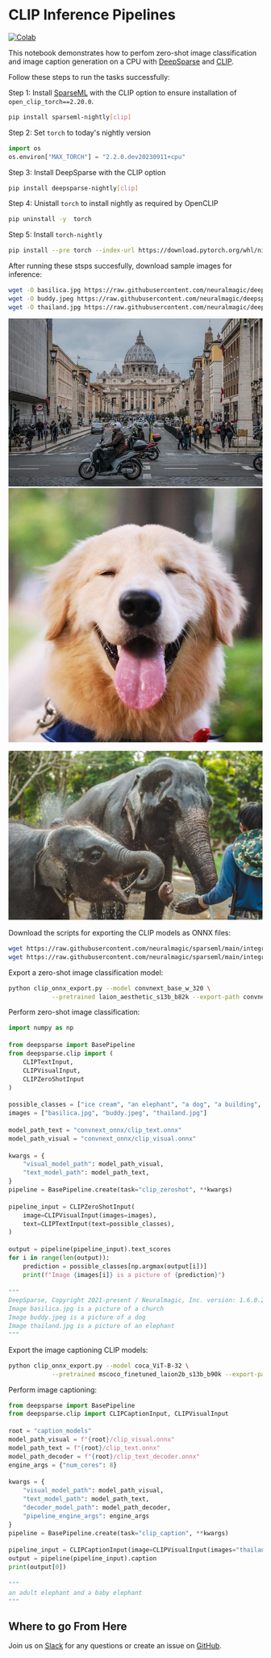 # CLIP Inference Pipelines

[![Colab](https://colab.research.google.com/assets/colab-badge.svg)](https://colab.research.google.com/github/neuralmagic/examples/blob/main/notebooks/CLIP/CLIP.ipynb)

This notebook demonstrates how to perfom zero-shot image classification and image caption generation on a CPU with [DeepSparse](https://github.com/neuralmagic/deepsparse) and [CLIP](https://github.com/mlfoundations/open_clip/tree/main). 

Follow these steps to run the tasks successfully: 

Step 1: Install [SparseML](https://github.com/neuralmagic/sparseml) with the CLIP option to ensure installation of `open_clip_torch==2.20.0`. 
```bash 
pip install sparseml-nightly[clip]
```

Step 2: Set `torch` to today's nightly version
```python
import os
os.environ["MAX_TORCH"] = "2.2.0.dev20230911+cpu"
```

Step 3: Install DeepSparse with the CLIP option
```bash
pip install deepsparse-nightly[clip]
```

Step 4: Unistall `torch` to install nightly as required by OpenCLIP
```BASH
pip uninstall -y  torch
```

Step 5: Install `torch-nightly`
```bash 
pip install --pre torch --index-url https://download.pytorch.org/whl/nightly/
```

After running these stsps succesfully, download sample images for inference:

```bash
wget -O basilica.jpg https://raw.githubusercontent.com/neuralmagic/deepsparse/main/src/deepsparse/yolo/sample_images/basilica.jpg
wget -O buddy.jpeg https://raw.githubusercontent.com/neuralmagic/deepsparse/main/tests/deepsparse/pipelines/sample_images/buddy.jpeg
wget -O thailand.jpg https://raw.githubusercontent.com/neuralmagic/deepsparse/main/src/deepsparse/yolact/sample_images/thailand.jpg
```
![basilica](https://raw.githubusercontent.com/neuralmagic/deepsparse/main/src/deepsparse/yolo/sample_images/basilica.jpg
)
![dog](https://raw.githubusercontent.com/neuralmagic/deepsparse/main/tests/deepsparse/pipelines/sample_images/buddy.jpeg
)

![dog](https://raw.githubusercontent.com/neuralmagic/deepsparse/main/src/deepsparse/yolact/sample_images/thailand.jpg)

Download the scripts for exporting the CLIP models as ONNX files:
```bash
wget https://raw.githubusercontent.com/neuralmagic/sparseml/main/integrations/clip/clip_models.py
wget https://raw.githubusercontent.com/neuralmagic/sparseml/main/integrations/clip/clip_onnx_export.py
```

Export a zero-shot image classification model:
```bash
python clip_onnx_export.py --model convnext_base_w_320 \
            --pretrained laion_aesthetic_s13b_b82k --export-path convnext_onnx
```
Perform zero-shot image classification:

```python
import numpy as np

from deepsparse import BasePipeline
from deepsparse.clip import (
    CLIPTextInput,
    CLIPVisualInput,
    CLIPZeroShotInput
)

possible_classes = ["ice cream", "an elephant", "a dog", "a building", "a church"]
images = ["basilica.jpg", "buddy.jpeg", "thailand.jpg"]

model_path_text = "convnext_onnx/clip_text.onnx"
model_path_visual = "convnext_onnx/clip_visual.onnx"

kwargs = {
    "visual_model_path": model_path_visual,
    "text_model_path": model_path_text,
}
pipeline = BasePipeline.create(task="clip_zeroshot", **kwargs)

pipeline_input = CLIPZeroShotInput(
    image=CLIPVisualInput(images=images),
    text=CLIPTextInput(text=possible_classes),
)

output = pipeline(pipeline_input).text_scores
for i in range(len(output)):
    prediction = possible_classes[np.argmax(output[i])]
    print(f"Image {images[i]} is a picture of {prediction}")

"""
DeepSparse, Copyright 2021-present / Neuralmagic, Inc. version: 1.6.0.20230906 COMMUNITY | (f5e597bf) (release) (optimized) (system=avx2, binary=avx2)
Image basilica.jpg is a picture of a church
Image buddy.jpeg is a picture of a dog
Image thailand.jpg is a picture of an elephant
"""
```

Export the image captioning CLIP models:
```bash
python clip_onnx_export.py --model coca_ViT-B-32 \
            --pretrained mscoco_finetuned_laion2b_s13b_b90k --export-path caption_models
```

Perform image captioning:
```python
from deepsparse import BasePipeline
from deepsparse.clip import CLIPCaptionInput, CLIPVisualInput

root = "caption_models"
model_path_visual = f"{root}/clip_visual.onnx"
model_path_text = f"{root}/clip_text.onnx"
model_path_decoder = f"{root}/clip_text_decoder.onnx"
engine_args = {"num_cores": 8}

kwargs = {
    "visual_model_path": model_path_visual,
    "text_model_path": model_path_text,
    "decoder_model_path": model_path_decoder,
    "pipeline_engine_args": engine_args
}
pipeline = BasePipeline.create(task="clip_caption", **kwargs)

pipeline_input = CLIPCaptionInput(image=CLIPVisualInput(images="thailand.jpg"))
output = pipeline(pipeline_input).caption
print(output[0])

"""
an adult elephant and a baby elephant 
"""
```
## Where to go From Here

Join us on [Slack](https://join.slack.com/t/discuss-neuralmagic/shared_invite/zt-q1a1cnvo-YBoICSIw3L1dmQpjBeDurQ) for any questions or create an issue on [GitHub](https://github.com/neuralmagic).